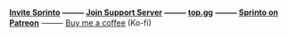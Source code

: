 **[Invite Sprinto](https://discord.com/oauth2/authorize?client_id=421646775749967872&scope=bot&permissions=2419424576) ⸻ [Join Support Server](https://discord.gg/7ZSuEgM) ⸻ [top.gg](https://top.gg/bot/421646775749967872) ⸻ [Sprinto on Patreon](https://www.patreon.com/pengowray)** ⸻ [Buy me a coffee](https://ko-fi.com/pengowray) (Ko-fi)